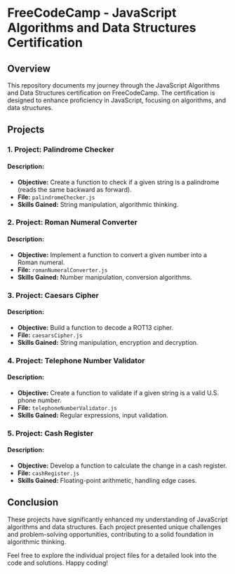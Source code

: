 # FreeCodeCamp - JavaScript Algorithms and Data Structures Certification

## Overview

This repository documents my journey through the JavaScript Algorithms and Data Structures certification on FreeCodeCamp. The certification is designed to enhance proficiency in JavaScript, focusing on algorithms, and data structures.

## Projects

### 1. Project: Palindrome Checker

#### Description:
- **Objective:** Create a function to check if a given string is a palindrome (reads the same backward as forward).
- **File:** `palindromeChecker.js`
- **Skills Gained:** String manipulation, algorithmic thinking.

### 2. Project: Roman Numeral Converter

#### Description:
- **Objective:** Implement a function to convert a given number into a Roman numeral.
- **File:** `romanNumeralConverter.js`
- **Skills Gained:** Number manipulation, conversion algorithms.

### 3. Project: Caesars Cipher

#### Description:
- **Objective:** Build a function to decode a ROT13 cipher.
- **File:** `caesarsCipher.js`
- **Skills Gained:** String manipulation, encryption and decryption.

### 4. Project: Telephone Number Validator

#### Description:
- **Objective:** Create a function to validate if a given string is a valid U.S. phone number.
- **File:** `telephoneNumberValidator.js`
- **Skills Gained:** Regular expressions, input validation.

### 5. Project: Cash Register

#### Description:
- **Objective:** Develop a function to calculate the change in a cash register.
- **File:** `cashRegister.js`
- **Skills Gained:** Floating-point arithmetic, handling edge cases.

## Conclusion

These projects have significantly enhanced my understanding of JavaScript algorithms and data structures. Each project presented unique challenges and problem-solving opportunities, contributing to a solid foundation in algorithmic thinking.

Feel free to explore the individual project files for a detailed look into the code and solutions. Happy coding!

